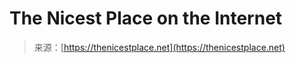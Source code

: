 <!--yml
category: 未分类
date: 2024-05-29 12:47:50
-->

# The Nicest Place on the Internet

> 来源：[https://thenicestplace.net](https://thenicestplace.net)